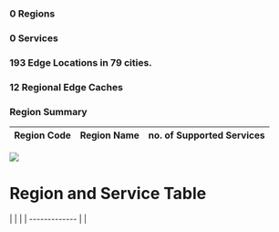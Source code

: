 ###   0 Regions 
###   0 Services

### 193 Edge Locations in 79 cities.
###  12 Regional Edge Caches
### Region Summary # 
| Region Code | Region Name | no. of Supported Services | 
| ------ | -------- | -------- | 


<img src='https://quickchart.io/chart/render/f-71ca0cfa-d3c2-48d8-8fdc-05fc058fd966'>

# Region and Service Table # 
| |  |
| ------------- | |

